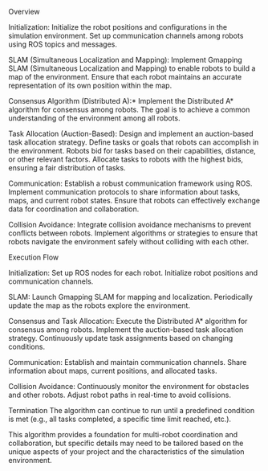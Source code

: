 Overview

Initialization:
Initialize the robot positions and configurations in the simulation environment.
Set up communication channels among robots using ROS topics and messages.

SLAM (Simultaneous Localization and Mapping):
Implement Gmapping SLAM (Simultaneous Localization and Mapping) to enable robots to build a map of the environment.
Ensure that each robot maintains an accurate representation of its own position within the map.

Consensus Algorithm (Distributed A):*
Implement the Distributed A* algorithm for consensus among robots.
The goal is to achieve a common understanding of the environment among all robots.

Task Allocation (Auction-Based):
Design and implement an auction-based task allocation strategy.
Define tasks or goals that robots can accomplish in the environment.
Robots bid for tasks based on their capabilities, distance, or other relevant factors.
Allocate tasks to robots with the highest bids, ensuring a fair distribution of tasks.

Communication:
Establish a robust communication framework using ROS.
Implement communication protocols to share information about tasks, maps, and current robot states.
Ensure that robots can effectively exchange data for coordination and collaboration.

Collision Avoidance:
Integrate collision avoidance mechanisms to prevent conflicts between robots.
Implement algorithms or strategies to ensure that robots navigate the environment safely without colliding with each other.

Execution Flow

Initialization:
Set up ROS nodes for each robot.
Initialize robot positions and communication channels.

SLAM:
Launch Gmapping SLAM for mapping and localization.
Periodically update the map as the robots explore the environment.

Consensus and Task Allocation:
Execute the Distributed A* algorithm for consensus among robots.
Implement the auction-based task allocation strategy.
Continuously update task assignments based on changing conditions.

Communication:
Establish and maintain communication channels.
Share information about maps, current positions, and allocated tasks.

Collision Avoidance:
Continuously monitor the environment for obstacles and other robots.
Adjust robot paths in real-time to avoid collisions.

Termination
The algorithm can continue to run until a predefined condition is met (e.g., all tasks completed, a specific time limit reached, etc.).

This algorithm provides a foundation for multi-robot coordination and collaboration, but specific details may need to be tailored based on the unique aspects of your project and the characteristics of the simulation environment.
